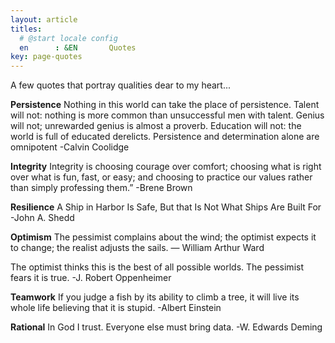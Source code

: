 ```yaml
---
layout: article
titles:
  # @start locale config
  en      : &EN       Quotes
key: page-quotes
---
```

A few quotes that portray qualities dear to my heart...

**Persistence**
Nothing in this world can take the place of persistence. Talent will not: nothing is more common than unsuccessful men with talent. Genius will not; unrewarded genius is almost a proverb. Education will not: the world is full of educated derelicts. Persistence and determination alone are omnipotent
-Calvin Coolidge

**Integrity**
Integrity is choosing courage over comfort; choosing what is right over what is fun, fast, or easy; and choosing to practice our values rather than simply professing them.”
-Brene Brown

**Resilience**
A Ship in Harbor Is Safe, But that Is Not What Ships Are Built For
-John A. Shedd

**Optimism**
The pessimist complains about the wind; the optimist expects it to change; the realist adjusts the sails.
― William Arthur Ward

The optimist thinks this is the best of all possible worlds. The pessimist fears it is true.
-J. Robert Oppenheimer

**Teamwork**
If you judge a fish by its ability to climb a tree, it will live its whole life believing that it is stupid.
-Albert Einstein

**Rational**
In God I trust. Everyone else must bring data.
-W. Edwards Deming
